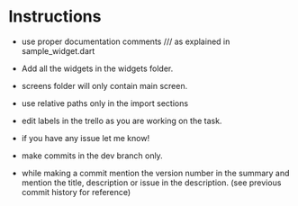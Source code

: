 # Instructions

- use proper documentation comments /// as explained in sample_widget.dart
- Add all the widgets in the widgets folder.
- screens folder will only contain main screen.
- use relative paths only in the import sections

- edit labels in the trello as you are working on the task.
- if you have any issue let me know!

- make commits in the dev branch only.
- while making a commit mention the version number in the summary and mention the title, description or issue in the description. (see previous commit history for reference)